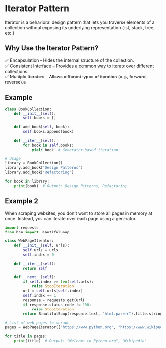 # Iterator Pattern

Iterator is a behavioral design pattern that lets you traverse elements of a collection without exposing its underlying representation (list, stack, tree, etc.)

## Why Use the Iterator Pattern?

✅ Encapsulation – Hides the internal structure of the collection.  
✅ Consistent Interface – Provides a common way to iterate over different collections.  
✅ Multiple Iterators – Allows different types of iteration (e.g., forward, reverse).a

## Example

```python
class BookCollection:
    def __init__(self):
        self.books = []

    def add_book(self, book):
        self.books.append(book)

    def __iter__(self):
        for book in self.books:
            yield book  # Generator-based iteration

# Usage
library = BookCollection()
library.add_book("Design Patterns")
library.add_book("Refactoring")

for book in library:
    print(book)  # Output: Design Patterns, Refactoring

```

## Example 2

When scraping websites, you don’t want to store all pages in memory at once. Instead, you can iterate over each page using a generator.

```python
import requests
from bs4 import BeautifulSoup

class WebPageIterator:
    def __init__(self, urls):
        self.urls = urls
        self.index = 0

    def __iter__(self):
        return self

    def __next__(self):
        if self.index >= len(self.urls):
            raise StopIteration
        url = self.urls[self.index]
        self.index += 1
        response = requests.get(url)
        if response.status_code != 200:
            raise StopIteration
        return BeautifulSoup(response.text, "html.parser").title.string

# List of web pages to scrape
pages = WebPageIterator(["https://www.python.org", "https://www.wikipedia.org"])

for title in pages:
    print(title)  # Output: "Welcome to Python.org", "Wikipedia"
```
